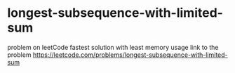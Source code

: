 # longest-subsequence-with-limited-sum
problem on leetCode
fastest solution with least memory usage 
link to the problem 
https://leetcode.com/problems/longest-subsequence-with-limited-sum
